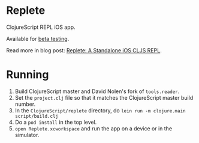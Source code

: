 # Replete

ClojureScript REPL iOS app.

Available for [beta testing](https://github.com/mfikes/replete/wiki/Beta).

Read more in blog post: [Replete: A Standalone iOS CLJS REPL](http://blog.fikesfarm.com/posts/2015-06-27-replete-a-standalone-ios-cljs-repl.html).

# Running

1. Build ClojureScript master and David Nolen's fork of `tools.reader`.
2. Set the `project.clj` file so that it matches the ClojureScript master build number.
1. In the `ClojureScript/replete` directory, do `lein run -m clojure.main script/build.clj`
2. Do a `pod install` in the top level.
3. `open Replete.xcworkspace` and run the app on a device or in the simulator.
